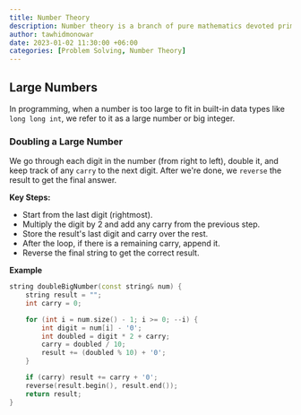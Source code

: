 ```yaml
---
title: Number Theory
description: Number theory is a branch of pure mathematics devoted primarily to the study of the integers and arithmetic functions.
author: tawhidmonowar
date: 2023-01-02 11:30:00 +06:00
categories: [Problem Solving, Number Theory]
---
```


## Large Numbers

In programming, when a number is too large to fit in built-in data types like `long long int`, we refer to it as a large number or big integer.

### Doubling a Large Number

We go through each digit in the number (from right to left), double it, and keep track of any `carry` to the next digit. After we're done, we `reverse` the result to get the final answer.

**Key Steps:**

- Start from the last digit (rightmost).
- Multiply the digit by 2 and add any carry from the previous step.
- Store the result's last digit and carry over the rest.
- After the loop, if there is a remaining carry, append it.
- Reverse the final string to get the correct result.

**Example**

```cpp
string doubleBigNumber(const string& num) {
    string result = "";
    int carry = 0;

    for (int i = num.size() - 1; i >= 0; --i) {
        int digit = num[i] - '0';
        int doubled = digit * 2 + carry;
        carry = doubled / 10;
        result += (doubled % 10) + '0';
    }

    if (carry) result += carry + '0';
    reverse(result.begin(), result.end());
    return result;
}
```
